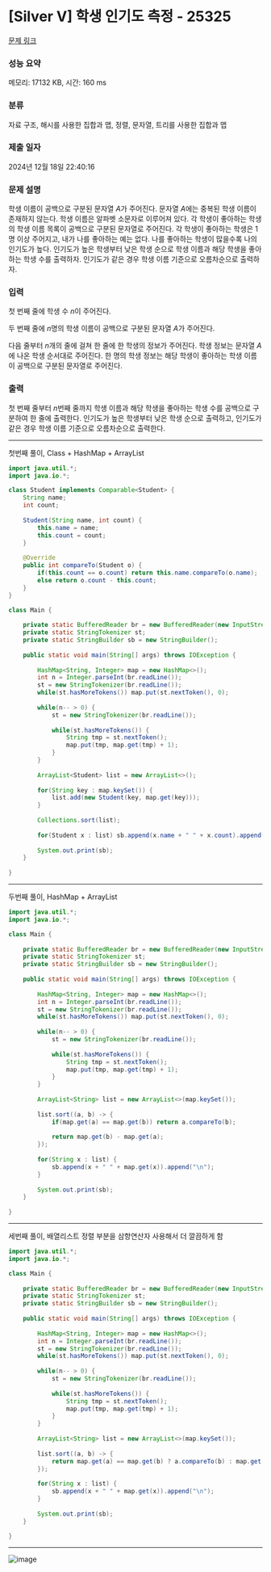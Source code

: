 # [Silver V] 학생 인기도 측정 - 25325 

[문제 링크](https://www.acmicpc.net/problem/25325) 

### 성능 요약

메모리: 17132 KB, 시간: 160 ms

### 분류

자료 구조, 해시를 사용한 집합과 맵, 정렬, 문자열, 트리를 사용한 집합과 맵

### 제출 일자

2024년 12월 18일 22:40:16

### 문제 설명

<p>학생 이름이 공백으로 구분된 문자열 <em>A</em>가 주어진다. 문자열 <em>A</em>에는 중복된 학생 이름이 존재하지 않는다. 학생 이름은 알파벳 소문자로 이루어져 있다. 각 학생이 좋아하는 학생의 학생 이름 목록이 공백으로 구분된 문자열로 주어진다. 각 학생이 좋아하는 학생은 1명 이상 주어지고, 내가 나를 좋아하는 예는 없다. 나를 좋아하는 학생이 많을수록 나의 인기도가 높다. 인기도가 높은 학생부터 낮은 학생 순으로 학생 이름과 해당 학생을 좋아하는 학생 수를 출력하자. 인기도가 같은 경우 학생 이름 기준으로 오름차순으로 출력하자.</p>

### 입력 

 <p>첫 번째 줄에 학생 수 <em>n</em>이 주어진다.</p>

<p>두 번째 줄에 <em>n</em>명의 학생 이름이 공백으로 구분된 문자열 <em>A</em>가 주어진다.</p>

<p>다음 줄부터 <em>n</em>개의 줄에 걸쳐 한 줄에 한 학생의 정보가 주어진다. 학생 정보는 문자열 <em>A</em>에 나온 학생 순서대로 주어진다. 한 명의 학생 정보는 해당 학생이 좋아하는 학생 이름이 공백으로 구분된 문자열로 주어진다.</p>

### 출력 

 <p>첫 번째 줄부터 <em>n</em>번째 줄까지 학생 이름과 해당 학생을 좋아하는 학생 수를 공백으로 구분하여 한 줄에 출력한다. 인기도가 높은 학생부터 낮은 학생 순으로 출력하고, 인기도가 같은 경우 학생 이름 기준으로 오름차순으로 출력한다.</p>

---

첫번째 풀이, Class + HashMap + ArrayList

```java
import java.util.*;
import java.io.*;

class Student implements Comparable<Student> {
    String name;
    int count;
    
    Student(String name, int count) {
        this.name = name;
        this.count = count;
    }
    
    @Override
    public int compareTo(Student o) {
        if(this.count == o.count) return this.name.compareTo(o.name);
        else return o.count - this.count;
    }
}

class Main {
    
    private static BufferedReader br = new BufferedReader(new InputStreamReader(System.in));
    private static StringTokenizer st;
    private static StringBuilder sb = new StringBuilder();
    
    public static void main(String[] args) throws IOException {
        
        HashMap<String, Integer> map = new HashMap<>();
        int n = Integer.parseInt(br.readLine());
        st = new StringTokenizer(br.readLine());
        while(st.hasMoreTokens()) map.put(st.nextToken(), 0);
        
        while(n-- > 0) {
            st = new StringTokenizer(br.readLine());
            
            while(st.hasMoreTokens()) {
                String tmp = st.nextToken();
                map.put(tmp, map.get(tmp) + 1);
            }
        }
    
        ArrayList<Student> list = new ArrayList<>();
        
        for(String key : map.keySet()) {
            list.add(new Student(key, map.get(key)));    
        }
        
        Collections.sort(list);
        
        for(Student x : list) sb.append(x.name + " " + x.count).append("\n");
        
        System.out.print(sb);
    }
    
}


```

---

두번째 풀이, HashMap + ArrayList

```java
import java.util.*;
import java.io.*;

class Main {
    
    private static BufferedReader br = new BufferedReader(new InputStreamReader(System.in));
    private static StringTokenizer st;
    private static StringBuilder sb = new StringBuilder();
    
    public static void main(String[] args) throws IOException {
        
        HashMap<String, Integer> map = new HashMap<>();
        int n = Integer.parseInt(br.readLine());
        st = new StringTokenizer(br.readLine());
        while(st.hasMoreTokens()) map.put(st.nextToken(), 0);
        
        while(n-- > 0) {
            st = new StringTokenizer(br.readLine());
            
            while(st.hasMoreTokens()) {
                String tmp = st.nextToken();
                map.put(tmp, map.get(tmp) + 1);
            }
        }
    
        ArrayList<String> list = new ArrayList<>(map.keySet());
        
        list.sort((a, b) -> {
            if(map.get(a) == map.get(b)) return a.compareTo(b);
            
            return map.get(b) - map.get(a);
        });
        
        for(String x : list) {
            sb.append(x + " " + map.get(x)).append("\n");
        }
        
        System.out.print(sb);
    }
    
}


```

---

세번째 풀이, 배열리스트 정렬 부분을 삼항연산자 사용해서 더 깔끔하게 함

```java
import java.util.*;
import java.io.*;

class Main {
    
    private static BufferedReader br = new BufferedReader(new InputStreamReader(System.in));
    private static StringTokenizer st;
    private static StringBuilder sb = new StringBuilder();
    
    public static void main(String[] args) throws IOException {
        
        HashMap<String, Integer> map = new HashMap<>();
        int n = Integer.parseInt(br.readLine());
        st = new StringTokenizer(br.readLine());
        while(st.hasMoreTokens()) map.put(st.nextToken(), 0);
        
        while(n-- > 0) {
            st = new StringTokenizer(br.readLine());
            
            while(st.hasMoreTokens()) {
                String tmp = st.nextToken();
                map.put(tmp, map.get(tmp) + 1);
            }
        }
    
        ArrayList<String> list = new ArrayList<>(map.keySet());
        
        list.sort((a, b) -> {
            return map.get(a) == map.get(b) ? a.compareTo(b) : map.get(b) - map.get(a); // 여기 수정
        });
        
        for(String x : list) {
            sb.append(x + " " + map.get(x)).append("\n");
        }
        
        System.out.print(sb);
    }
    
}


```

---

![image](https://github.com/user-attachments/assets/6f66b1f8-4076-4170-bac2-8ad0690f4b86)

